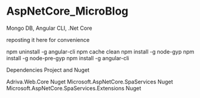# AspNetCore_MicroBlog
Mongo DB, Angular CLI, .Net Core

reposting it here for convenience

npm uninstall -g angular-cli
npm cache clean
npm install -g node-gyp
npm install -g node-pre-gyp
npm install -g angular-cli

Dependencies Project and Nuget

Adriva.Web.Core Nuget
Microsoft.AspNetCore.SpaServices Nuget
Microsoft.AspNetCore.SpaServices.Extensions Nuget
